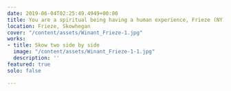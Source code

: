 ```yaml
---
date: 2019-06-04T02:25:49.4949+00:00
title: You are a spiritual being having a human experience, Frieze (NY)
location: Frieze, Skowhegan
cover: "/content/assets/Winant_Frieze-1.jpg"
works:
- title: Skow two side by side
  image: "/content/assets/Winant_Frieze-1-1.jpg"
  description: ''
featured: true
solo: false

---
```

